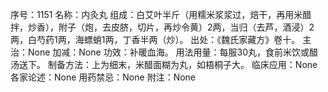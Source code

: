 序号：1151
名称：内灸丸
组成：白艾叶半斤（用糯米浆浆过，焙干，再用米醋拌，炒香），附子（炮，去皮脐，切片，再炒令黄）2两，当归（去芦，酒浸）2两，白芍药1两，海螵蛸1两，丁香半两（炒）。
出处：《魏氏家藏方》卷十。
主治：None
加减：None
功效：补暖血海。
用法用量：每服30丸，食前米饮或醋汤送下。
制备方法：上为细末，米醋面糊为丸，如梧桐子大。
临床应用：None
各家论述：None
用药禁忌：None
附注：None
